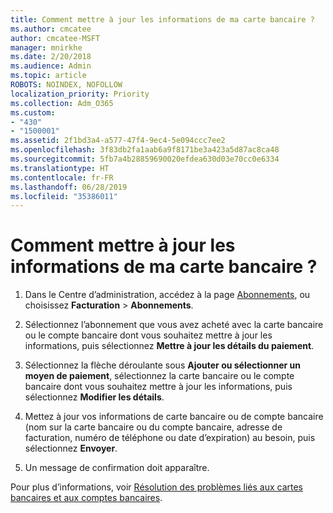 ```yaml
---
title: Comment mettre à jour les informations de ma carte bancaire ?
ms.author: cmcatee
author: cmcatee-MSFT
manager: mnirkhe
ms.date: 2/20/2018
ms.audience: Admin
ms.topic: article
ROBOTS: NOINDEX, NOFOLLOW
localization_priority: Priority
ms.collection: Adm_O365
ms.custom:
- "430"
- "1500001"
ms.assetid: 2f1bd3a4-a577-47f4-9ec4-5e094ccc7ee2
ms.openlocfilehash: 3f83db2fa1aab6a9f8171be3a423a5d87ac8ca48
ms.sourcegitcommit: 5fb7a4b28859690020efdea630d03e70cc0e6334
ms.translationtype: HT
ms.contentlocale: fr-FR
ms.lasthandoff: 06/28/2019
ms.locfileid: "35386011"
---
```

# <a name="how-do-i-update-my-credit-card-information"></a>Comment mettre à jour les informations de ma carte bancaire ?

1. Dans le Centre d’administration, accédez à la page [Abonnements](https://go.microsoft.com/fwlink/p/?linkid=842054), ou choisissez **Facturation** \> **Abonnements**.

2. Sélectionnez l’abonnement que vous avez acheté avec la carte bancaire ou le compte bancaire dont vous souhaitez mettre à jour les informations, puis sélectionnez **Mettre à jour les détails du paiement**.

3. Sélectionnez la flèche déroulante sous **Ajouter ou sélectionner un moyen de paiement**, sélectionnez la carte bancaire ou le compte bancaire dont vous souhaitez mettre à jour les informations, puis sélectionnez **Modifier les détails**.

4. Mettez à jour vos informations de carte bancaire ou de compte bancaire (nom sur la carte bancaire ou du compte bancaire, adresse de facturation, numéro de téléphone ou date d’expiration) au besoin, puis sélectionnez **Envoyer**.

5. Un message de confirmation doit apparaître.

Pour plus d’informations, voir [Résolution des problèmes liés aux cartes bancaires et aux comptes bancaires](https://support.office.com/article/30ba9c83-50d8-4020-90ed-830a5b8c8724).
  
